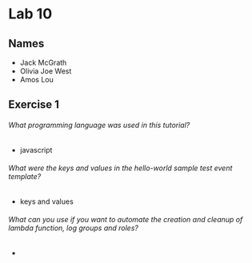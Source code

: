 # Lab 10

## Names
* Jack McGrath
* Olivia Joe West
* Amos Lou

## Exercise 1
###### What programming language was used in this tutorial?
- javascript

###### What were the keys and values in the hello-world sample test event template?
- keys and values 

###### What can you use if you want to automate the creation and cleanup of lambda function, log groups and roles?
-  

